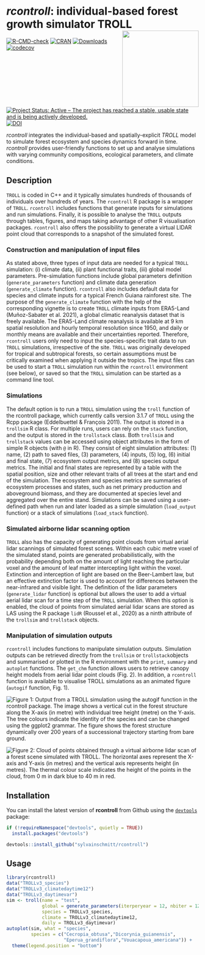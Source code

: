 # *rcontroll*: individual-based forest growth simulator TROLL <img src='man/figures/logo.png' align="right" height="200" />

<!-- sticker("~/Téléchargements/TROLL.png", package="rcontroll", p_size=20, s_x=1, s_y = 0.85, s_width=.6, p_y = 1.6, filename="inst/figures/logo.png", h_color = "darkblue", h_fill = "white", p_color = "black") -->

[![R-CMD-check](https://github.com/sylvainschmitt/rcontroll/workflows/R-CMD-check/badge.svg)](https://github.com/sylvainschmitt/rcontroll/actions)
[![CRAN](https://www.r-pkg.org/badges/version/rcontroll)](https://CRAN.R-project.org/package=rcontroll)
[![Downloads](http://cranlogs.r-pkg.org/badges/rcontroll?color=brightgreen)](http://www.r-pkg.org/pkg/rcontroll)
[![codecov](https://codecov.io/gh/sylvainschmitt/rcontroll/branch/main/graph/badge.svg?token=CGZU65KGN7)](https://codecov.io/gh/sylvainschmitt/rcontroll)
[![Project Status: Active – The project has reached a stable, usable state and is being actively developed.](https://www.repostatus.org/badges/latest/active.svg)](https://www.repostatus.org/#active)
[![DOI](https://zenodo.org/badge/382141143.svg)](https://zenodo.org/badge/latestdoi/382141143)

*rcontroll* integrates the individual-based  and spatially-explicit *TROLL* model to simulate forest ecosystem and species dynamics forward in time.
*rcontroll* provides user-friendly functions to set up and analyse simulations with varying community compositions, ecological parameters, and climate conditions.

## Description

`TROLL` is coded in C++ and it typically simulates hundreds of thousands of individuals over hundreds of years. 
The `rcontroll` R package is a wrapper of `TROLL`. 
`rcontroll` includes functions that generate inputs for simulations and run simulations. 
Finally, it is possible to analyse the `TROLL` outputs through tables, figures, 
and maps taking advantage of other R visualisation packages. 
`rcontroll` also offers the possibility to generate a virtual LIDAR point cloud 
that corresponds to a snapshot of the simulated forest.

### Construction and manipulation of input files

As stated above, three types of input data are needed for a typical `TROLL` simulation: 
(i) climate data, (ii) plant functional traits, (iii) global model parameters.
Pre-simulation functions include global parameters definition (`generate_parameters` function) and climate data generation (`generate_climate` function). 
`rcontroll` also includes default data for species and climate inputs for a typical French Guiana rainforest site. 
The purpose of the `generate_climate` function with the help of the corresponding vignette is to create `TROLL` climate inputs from ERA5-Land (Muñoz-Sabater et al. 2021), 
a global climatic reanalysis dataset that is freely available. 
The ERA5-Land climate reanalysis is available at 9 km spatial resolution and hourly temporal resolution since 1950, 
and daily or monthly means are available and their uncertainties reported. 
Therefore, `rcontroll` users only need to input the species-specific trait data to run `TROLL` simulations, irrespective of the site. 
`TROLL` was originally developed for tropical and subtropical forests, so certain assumptions must be critically examined when applying it outside the tropics. 
The input files can be used to start a `TROLL` simulation run within the `rcontroll` environment (see below), 
or saved so that the `TROLL` simulation can be started as a command line tool.

### Simulations

The default option is to run a `TROLL` simulation using the `troll` function of the rcontroll package, 
which currently calls version 3.1.7 of `TROLL` using the Rcpp package (Eddelbuettel & François 2011). 
The output is stored in a `trollsim` R class. 
For multiple runs, users can rely on the `stack` function, and the output is stored in the `trollstack` class.
Both `trollsim` and `trollstack` values can be accessed using object attributes in the form of simple R objects (with `@` in R).
They consist of eight simulation attributes: (1) name, (2) path to saved files, (3) parameters, (4) inputs, (5) log, 
(6) initial and final state, (7) ecosystem output metrics, and (8) species output metrics. 
The initial and final states are represented by a table with the spatial position,
size and other relevant traits of all trees at the start and end of the simulation.
The ecosystem and species metrics are summaries of ecosystem processes and states, 
such as net primary production and aboveground biomass, and they are documented at species level and aggregated over the entire stand. Simulations can be saved using a user-defined path when run and later loaded as a simple simulation (`load_output` function) 
or a stack of simulations (`load_stack` function).

### Simulated airborne lidar scanning option

`TROLL` also has the capacity of generating point clouds from virtual aerial lidar scannings of simulated forest scenes.
Within each cubic metre voxel of the simulated stand, points are generated probabilistically, 
with the probability depending both on the amount of light reaching the particular voxel 
and the amount of leaf matter intercepting light within the voxel. 
Extinction and interception of light are based on the Beer-Lambert law, 
but an effective extinction factor is used to account for differences between the near-infrared and visible light. 
The definition of the lidar parameters (`generate_lidar` function) is optional but allows the user to add a virtual aerial lidar scan for a time step of the `TROLL` simulation. 
When this option is enabled, the cloud of points from simulated aerial lidar scans are stored as LAS using the R package `lidR` (Roussel et al., 2020) as a ninth attribute of the `trollsim` and `trollstack` objects. 

### Manipulation of simulation outputs

`rcontroll` includes functions to manipulate simulation outputs. 
Simulation outputs can be retrieved directly from the `trollsim` or `trollstack`objects 
and summarised or plotted in the R environment with the `print`, `summary` and `autoplot` functions. 
The `get_chm` function allows users to retrieve canopy height models from aerial lidar point clouds (Fig. 2). 
In addition, a `rcontroll` function is available to visualise TROLL simulations as an animated figure (`autogif` function, Fig. 1).

![*Figure 1: Output from a TROLL simulation using the autogif function in the rcontroll package. The image shows a vertical cut in the forest structure along the X-axis (in metre) with individual tree height (metre) on the Y-axis. The tree colours indicate the identity of the species and can be changed using the ggplot2 grammar. The figure shows the forest structure dynamically over 200 years of a successional trajectory starting from bare ground.*](https://raw.githubusercontent.com/sylvainschmitt/rcontroll/main/inst/figures/troll.gif)

![*Figure 2: Cloud of points obtained through a virtual airborne lidar scan of a forest scene simulated with TROLL. The horizontal axes represent the X-axis and Y-axis (in metres) and the vertical axis represents height (in metres). The thermal colour scale indicates the height of the points in the cloud, from 0 m in dark blue to 40 m in red.*](https://raw.githubusercontent.com/sylvainschmitt/rcontroll/main/inst/figures/lidar.png)

## Installation

You can install the latest version of **rcontroll** from Github using the [`devtools`](https://github.com/r-lib/devtools) package:

``` r
if (!requireNamespace("devtools", quietly = TRUE))
  install.packages("devtools")

devtools::install_github("sylvainschmitt/rcontroll")
```

## Usage

```r
library(rcontroll)
data("TROLLv3_species")
data("TROLLv3_climatedaytime12")
data("TROLLv3_daytimevar")
sim <- troll(name = "test",
             global = generate_parameters(iterperyear = 12, nbiter = 12*1),
             species = TROLLv3_species,
             climate = TROLLv3_climatedaytime12,
             daily = TROLLv3_daytimevar)
autoplot(sim, what = "species", 
         species = c("Cecropia_obtusa","Dicorynia_guianensis",
                     "Eperua_grandiflora","Vouacapoua_americana")) +
  theme(legend.position = "bottom")
```
